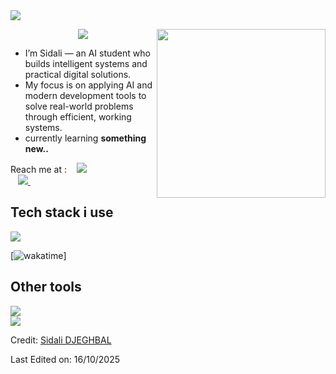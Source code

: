<img src="https://user-images.githubusercontent.com/73097560/115834477-dbab4500-a447-11eb-908a-139a6edaec5c.gif">

<p align='center'>
<img src="https://readme-typing-svg.herokuapp.com?color=%2336BCF7&size=25&center=true&vCenter=true&width=433&height=75&lines=I'm+Sidali+DJEGHBAL;Web+Developer;AI+Student;%40sidali.djeghbal">
<img align="right" src="https://media2.giphy.com/media/v1.Y2lkPTc5MGI3NjExcHQ5aTNlN2FpM2ozZWR2OTRqM2wwMHIxcTkzOXA2Yjg5Y3dpenlkbSZlcD12MV9pbnRlcm5hbF9naWZfYnlfaWQmY3Q9Zw/66M6ZwJkTLYikvhrqZ/giphy.gif" width="270" height="270" frameBorder="0" class="giphy-embed" allowFullScreen></img>
</p>

- I’m Sidali — an AI student who builds intelligent systems and practical digital solutions.
- My focus is on applying AI and modern development tools to solve real-world problems through efficient, working systems.
- currently learning **something new..**

Reach me at : &nbsp;&nbsp;
<a href="mailto:sidalidjeghbal@gmail.com" target="_blank">
<img src="https://img.shields.io/badge/Gmail-D14836?style=for-the-badge&logo=gmail&logoColor=white">	
</a> &nbsp;&nbsp;
<a href="https://www.linkedin.com/in/sidali-djeghbal/" target="_blank">
<img src="https://img.shields.io/badge/linkedin-%230077B5.svg?style=for-the-badge&logo=linkedin&logoColor=white">
</a> &nbsp;&nbsp;

## Tech stack i use

<img src="https://skillicons.dev/icons?i=c,cpp,bash,powershell,md,py,java,html,css,sass,php,js,ts,bootstrap,tailwind,react,vite,nextjs,threejs,materialui"/>
<br>

[![wakatime](https://wakatime.com/badge/user/53c3ccee-ae51-4aa3-a80e-b0bed4d1bc9c.svg)]


## Other tools 

<img src="https://skillicons.dev/icons?i=svg,bun,npm,deno,vscodium,androidstudio,idea,phpstorm,git,github,stackoverflow,anaconda,netlify,replit,webflow,firebase,linux"/>
<br>

<img src="https://user-images.githubusercontent.com/73097560/115834477-dbab4500-a447-11eb-908a-139a6edaec5c.gif">


Credit: [Sidali DJEGHBAL](https://github.com/Sidali-Djeghbal/)

Last Edited on: 16/10/2025
